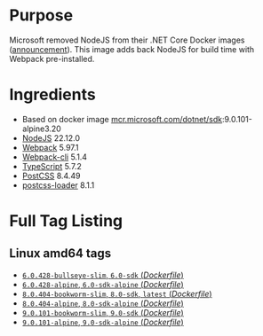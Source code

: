 # Purpose
Microsoft removed NodeJS from their .NET Core Docker images ([announcement](https://github.com/aspnet/Announcements/issues/298)). This image adds back NodeJS for build time with Webpack pre-installed.

# Ingredients
* Based on docker image [mcr.microsoft.com/dotnet/sdk](https://hub.docker.com/_/microsoft-dotnet-sdk/):9.0.101-alpine3.20
* [NodeJS](https://nodejs.org/) 22.12.0
* [Webpack](https://www.npmjs.com/package/webpack) 5.97.1
* [Webpack-cli](https://www.npmjs.com/package/webpack-cli) 5.1.4
* [TypeScript](https://www.npmjs.com/package/typescript) 5.7.2
* [PostCSS](https://www.npmjs.com/package/postcss) 8.4.49
* [postcss-loader](https://www.npmjs.com/package/postcss-loader) 8.1.1

# Full Tag Listing
## Linux amd64 tags
- [`6.0.428-bullseye-slim`, `6.0-sdk` (*Dockerfile*)](https://github.com/Mathieu79FI/dotnet-docker/blob/master/6.0/sdk/bullseye-slim/webpack/Dockerfile)
- [`6.0.428-alpine`, `6.0-sdk-alpine` (*Dockerfile*)](https://github.com/Mathieu79FI/dotnet-docker/blob/master/6.0/sdk/alpine/webpack/Dockerfile)
- [`8.0.404-bookworm-slim`, `8.0-sdk`, `latest` (*Dockerfile*)](https://github.com/Mathieu79FI/dotnet-docker/blob/master/8.0/sdk/bookworm-slim/webpack/Dockerfile)
- [`8.0.404-alpine`, `8.0-sdk-alpine` (*Dockerfile*)](https://github.com/Mathieu79FI/dotnet-docker/blob/master/8.0/sdk/alpine/webpack/Dockerfile)
- [`9.0.101-bookworm-slim`, `9.0-sdk` (*Dockerfile*)](https://github.com/Mathieu79FI/dotnet-docker/blob/master/9.0/sdk/bookworm-slim/webpack/Dockerfile)
- [`9.0.101-alpine`, `9.0-sdk-alpine` (*Dockerfile*)](https://github.com/Mathieu79FI/dotnet-docker/blob/master/9.0/sdk/alpine/webpack/Dockerfile)
